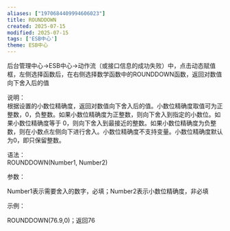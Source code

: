 ```yaml
---
aliases: ["1970684409994606023"]
title: ROUNDDOWN
created: 2025-07-15
modified: 2025-07-15
tags: ['ESB中心']
theme: ESB中心
---
```


后台管理中心->ESB中心->动作流（或接口信息的成功失败）中，点击动态赋值框，左侧选择函数后，在右侧选择数学函数中的ROUNDDOWN函数，返回对数值向下舍入后的值

说明：  
根据设置的小数位精确度，返回对数值向下舍入后的值。小数位精确度取值可为正整数，0，负整数。如果小数位精确度为正整数，则向下舍入到指定的小数位。如果小数位精确度等于 0，则向下舍入到最接近的整数。如果小数位精确度为负整数，则在小数点左侧向下进行舍入。小数位精确度不支持变量。小数位精确度默认为0，即只保留整数。

语法：  
ROUNDDOWN(Number1, Number2)  

参数：

Number1表示需要舍入的数字，必填；Number2表示小数位精确度，非必填

示例：

ROUNDDOWN(76.9,0)；返回76